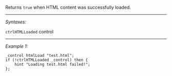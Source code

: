 Returns `true` when HTML content was successfully loaded.


---
*Syntaxes:*

`ctrlHTMLLoaded` control

---
*Example 1:*

```sqf
_control htmlLoad "test.html";
if (!ctrlHTMLLoaded _control) then {
	hint "Loading test.html failed!";
};
```